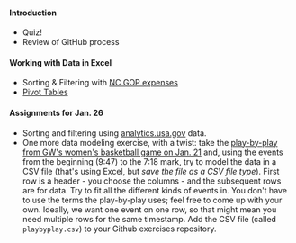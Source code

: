 
#### Introduction

  * Quiz!
  * Review of GitHub process

#### Working with Data in Excel

  * Sorting & Filtering with [NC GOP expenses](https://projects.propublica.org/itemizer/filing/1131333/schedule/sb)
  * [Pivot Tables](http://www.techonthenet.com/excel/pivottbls/create2011.php)

#### Assignments for Jan. 26

  * Sorting and filtering using [analytics.usa.gov](https://analytics.usa.gov/data/) data.
  * One more data modeling exercise, with a twist: take the [play-by-play from GW's women's basketball game on Jan. 21](http://www.gwsports.com/sports/w-baskbl/stats/2016-2017/gm19um.html#GAME.PLY) and, using the events from the beginning (9:47) to the 7:18 mark, try to model the data in a CSV file (that's using Excel, but *save the file as a CSV file type*). First row is a header - you choose the columns - and the subsequent rows are for data. Try to fit all the different kinds of events in. You don't have to use the terms the play-by-play uses; feel free to come up with your own. Ideally, we want one event on one row, so that might mean you need multiple rows for the same timestamp. Add the CSV file (called `playbyplay.csv`) to your Github exercises repository.
